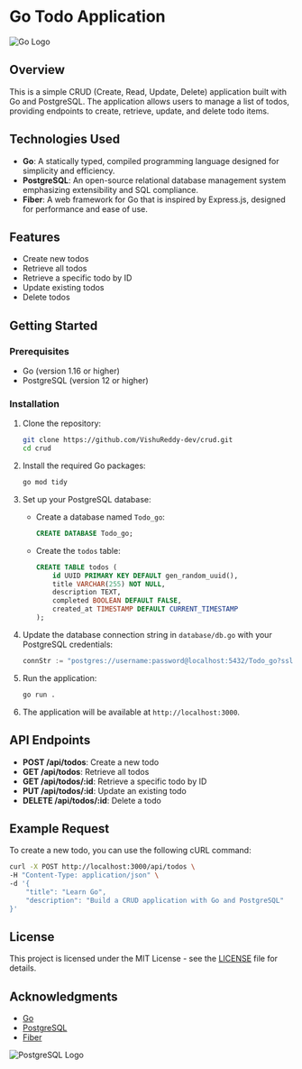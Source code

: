 # Go Todo Application

![Go Logo](https://www.techasoft.com/blog/2019/12/1576592374.png)

## Overview

This is a simple CRUD (Create, Read, Update, Delete) application built with Go and PostgreSQL. The application allows users to manage a list of todos, providing endpoints to create, retrieve, update, and delete todo items.

## Technologies Used

- **Go**: A statically typed, compiled programming language designed for simplicity and efficiency.
- **PostgreSQL**: An open-source relational database management system emphasizing extensibility and SQL compliance.
- **Fiber**: A web framework for Go that is inspired by Express.js, designed for performance and ease of use.

## Features

- Create new todos
- Retrieve all todos
- Retrieve a specific todo by ID
- Update existing todos
- Delete todos

## Getting Started

### Prerequisites

- Go (version 1.16 or higher)
- PostgreSQL (version 12 or higher)

### Installation

1. Clone the repository:

   ```bash
   git clone https://github.com/VishuReddy-dev/crud.git
   cd crud
   ```

2. Install the required Go packages:

   ```bash
   go mod tidy
   ```

3. Set up your PostgreSQL database:

   - Create a database named `Todo_go`:
     ```sql
     CREATE DATABASE Todo_go;
     ```
   - Create the `todos` table:
     ```sql
     CREATE TABLE todos (
         id UUID PRIMARY KEY DEFAULT gen_random_uuid(),
         title VARCHAR(255) NOT NULL,
         description TEXT,
         completed BOOLEAN DEFAULT FALSE,
         created_at TIMESTAMP DEFAULT CURRENT_TIMESTAMP
     );
     ```

4. Update the database connection string in `database/db.go` with your PostgreSQL credentials:

   ```go
   connStr := "postgres://username:password@localhost:5432/Todo_go?sslmode=disable"
   ```

5. Run the application:

   ```bash
   go run .
   ```

6. The application will be available at `http://localhost:3000`.

## API Endpoints

- **POST /api/todos**: Create a new todo
- **GET /api/todos**: Retrieve all todos
- **GET /api/todos/:id**: Retrieve a specific todo by ID
- **PUT /api/todos/:id**: Update an existing todo
- **DELETE /api/todos/:id**: Delete a todo

## Example Request

To create a new todo, you can use the following cURL command:

```bash
curl -X POST http://localhost:3000/api/todos \
-H "Content-Type: application/json" \
-d '{
    "title": "Learn Go",
    "description": "Build a CRUD application with Go and PostgreSQL"
}'
```

## License

This project is licensed under the MIT License - see the [LICENSE](LICENSE) file for details.

## Acknowledgments

- [Go](https://golang.org/)
- [PostgreSQL](https://www.postgresql.org/)
- [Fiber](https://gofiber.io/)

![PostgreSQL Logo](https://www.postgresql.org/media/img/about/press/elephant.png)

